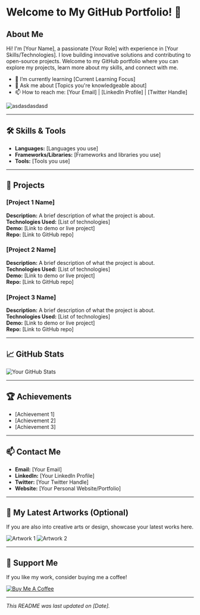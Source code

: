 # Welcome to My GitHub Portfolio! 👋

## About Me

Hi! I'm [Your Name], a passionate [Your Role] with experience in [Your Skills/Technologies]. I love building innovative solutions and contributing to open-source projects. Welcome to my GitHub portfolio where you can explore my projects, learn more about my skills, and connect with me.

- 🌱 I’m currently learning [Current Learning Focus]
- 💬 Ask me about [Topics you're knowledgeable about]
- 📫 How to reach me: [Your Email] | [LinkedIn Profile] | [Twitter Handle]

![asdasdasdasd](https://github.com/user-attachments/assets/b5a12ae5-70cf-444f-9c58-81c0a41ef2f3)


---

## 🛠 Skills & Tools

- **Languages:** [Languages you use]
- **Frameworks/Libraries:** [Frameworks and libraries you use]
- **Tools:** [Tools you use]

---

## 🚀 Projects

### [Project 1 Name]
**Description:** A brief description of what the project is about.  
**Technologies Used:** [List of technologies]  
**Demo:** [Link to demo or live project]  
**Repo:** [Link to GitHub repo]

### [Project 2 Name]
**Description:** A brief description of what the project is about.  
**Technologies Used:** [List of technologies]  
**Demo:** [Link to demo or live project]  
**Repo:** [Link to GitHub repo]

### [Project 3 Name]
**Description:** A brief description of what the project is about.  
**Technologies Used:** [List of technologies]  
**Demo:** [Link to demo or live project]  
**Repo:** [Link to GitHub repo]

---

## 📈 GitHub Stats

![Your GitHub Stats](https://github-readme-stats.vercel.app/api?username=yourusername&show_icons=true&theme=radical)

---

## 🏆 Achievements

- [Achievement 1]
- [Achievement 2]
- [Achievement 3]

---

## 📫 Contact Me

- **Email:** [Your Email]
- **LinkedIn:** [Your LinkedIn Profile]
- **Twitter:** [Your Twitter Handle]
- **Website:** [Your Personal Website/Portfolio]

---

## 🎨 My Latest Artworks (Optional)

If you are also into creative arts or design, showcase your latest works here.

![Artwork 1](https://via.placeholder.com/400x300.png?text=Artwork+1)
![Artwork 2](https://via.placeholder.com/400x300.png?text=Artwork+2)

---

## 💖 Support Me

If you like my work, consider buying me a coffee!

[![Buy Me A Coffee](https://www.buymeacoffee.com/assets/img/custom_images/orange_img.png)](https://www.buymeacoffee.com/yourprofile)

---

*This README was last updated on [Date].*
